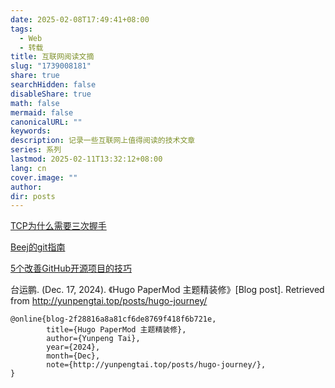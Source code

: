 ```yaml
---
date: 2025-02-08T17:49:41+08:00
tags:
  - Web
  - 转载
title: 互联网阅读文摘
slug: "1739008181"
share: true
searchHidden: false
disableShare: true
math: false
mermaid: false
canonicalURL: ""
keywords: 
description: 记录一些互联网上值得阅读的技术文章
series: 系列
lastmod: 2025-02-11T13:32:12+08:00
lang: cn
cover.image: ""
author: 
dir: posts
---
```

[TCP为什么需要三次握手](https://www.pixelstech.net/article/1727412048-Why-TCP-needs-3-handshakes)

[Beej的git指南](https://beej.us/guide/bggit/html/split/index.html)

[5个改善GitHub开源项目的技巧](https://github.blog/open-source/maintainers/5-tips-for-promoting-your-open-source-project/)

台运鹏. (Dec. 17, 2024). 《Hugo PaperMod 主题精装修》[Blog post]. Retrieved from http://yunpengtai.top/posts/hugo-journey/

```fallback
@online{blog-2f28816a8a81cf6de8769f418f6b721e,
        title={Hugo PaperMod 主题精装修},
        author={Yunpeng Tai},
        year={2024},
        month={Dec},
        note={http://yunpengtai.top/posts/hugo-journey/},
}
```
